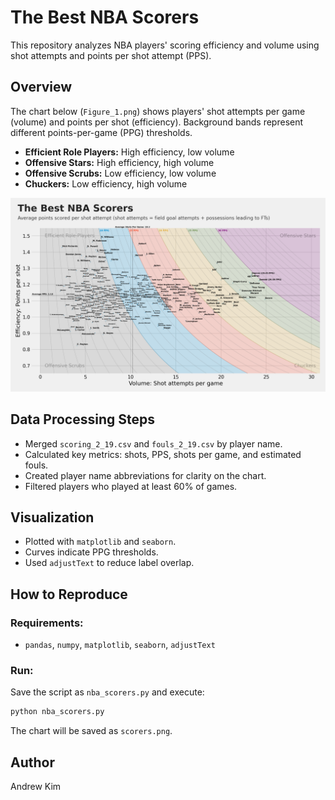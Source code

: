 # The Best NBA Scorers

This repository analyzes NBA players' scoring efficiency and volume using shot attempts and points per shot attempt (PPS).

## Overview
The chart below (`Figure_1.png`) shows players' shot attempts per game (volume) and points per shot (efficiency). Background bands represent different points-per-game (PPG) thresholds.

- **Efficient Role Players:** High efficiency, low volume
- **Offensive Stars:** High efficiency, high volume
- **Offensive Scrubs:** Low efficiency, low volume
- **Chuckers:** Low efficiency, high volume

![The Best NBA Scorers](Figure_1.png)

## Data Processing Steps
- Merged `scoring_2_19.csv` and `fouls_2_19.csv` by player name.
- Calculated key metrics: shots, PPS, shots per game, and estimated fouls.
- Created player name abbreviations for clarity on the chart.
- Filtered players who played at least 60% of games.

## Visualization
- Plotted with `matplotlib` and `seaborn`.
- Curves indicate PPG thresholds.
- Used `adjustText` to reduce label overlap.

## How to Reproduce
### Requirements:
- `pandas`, `numpy`, `matplotlib`, `seaborn`, `adjustText`

### Run:
Save the script as `nba_scorers.py` and execute:
```bash
python nba_scorers.py
```
The chart will be saved as `scorers.png`.

## Author
Andrew Kim

